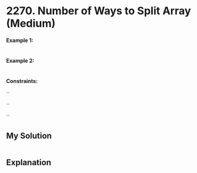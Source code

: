 # 2270. Number of Ways to Split Array (Medium)


#### Example 1:

```Python

```

#### Example 2:

```Python

```

#### Constraints:

``

``

``

## My Solution

```Python

```

## Explanation

